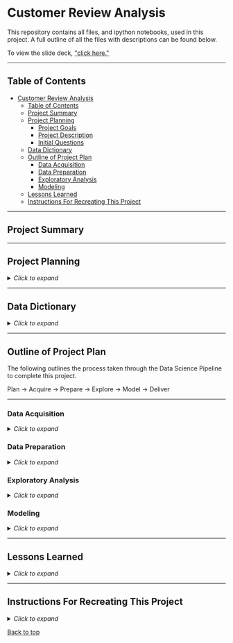 # Customer Review Analysis

This repository contains all files, and ipython notebooks, used in this project. A full outline of all the files with descriptions can be found below.

To view the slide deck, ["click here."]() 


___

## Table of Contents

- [Customer Review Analysis](#customer-review-analysis)
  - [Table of Contents](#table-of-contents)
  - [Project Summary](#project-summary)
  - [Project Planning](#project-planning)
    - [Project Goals](#project-goals)
    - [Project Description](#project-description)
    - [Initial Questions](#initial-questions)
  - [Data Dictionary](#data-dictionary)
  - [Outline of Project Plan](#outline-of-project-plan)
    - [Data Acquisition](#data-acquisition)
    - [Data Preparation](#data-preparation)
    - [Exploratory Analysis](#exploratory-analysis)
    - [Modeling](#modeling)
  - [Lessons Learned](#lessons-learned)
  - [Instructions For Recreating This Project](#instructions-for-recreating-this-project)

___

## Project Summary



___

## Project Planning

<details><summary><i>Click to expand</i></summary>

### Project Goals



### Project Description



### Initial Questions



</details>

___

## Data Dictionary

<details><summary><i>Click to expand</i></summary>


| Variable              | Meaning      |
| --------------------- | ------------ |
|Hotel_Address| Address of hotel.|
|Review_Date| Date when reviewer posted the corresponding review.|
|Average_Score| Average Score of the hotel, calculated based on the latest comment in the last year.|
|Hotel_Name| Name of Hotel|
|Reviewer_Nationality| Nationality of Reviewer|
|Negative_Review| Negative Review the reviewer gave to the hotel. If the reviewer does not give the negative review, then it should be 'No Negative'|
|ReviewTotalNegativeWordCounts| Total number of words in the negative review.|
|Positive_Review| Positive Review the reviewer gave to the hotel. If the reviewer does not give the negative review, then it should be 'No Positive'|
|ReviewTotalPositiveWordCounts| Total number of words in the positive review.|
|Reviewer_Score| Score the reviewer has given to the hotel, based on his/her experience|
|TotalNumberofReviewsReviewerHasGiven| Number of Reviews the reviewers has given in the past.|
|TotalNumberof_Reviews| Total number of valid reviews the hotel has.|
|Tags| Tags reviewer gave the hotel.|
|Days_Since_Review| Duration between the review date and scrape date.|
|Additional_Numberof_Scoring| This number indicates how many valid scores without review in there.|
|lat| Latitude of the hotel|
|lng| longtitude of the hotel|
|trip_type| Type of trip ('leisure', 'business', 'unknown')|
|nights_stayed| Number of nights stayed|                           
|group_type| Type of group ('couple', 'solo traveler', 'group', 'family with young children', 'family with older children', 'travelers with friends')|                                  
|nps_group| NPS-style grouping of customer based on review score(below 6: 'detractor', 6-9: 'passive', above 9: 'promoter')|
|neg_sentiment_score| Sentiment Intensity score of negative review|                          
|neg_lem_sentiment_score| Sentiment Intensity score of lemmatized negative review|                    
|review_total_negative_word_counts| Word count of negative review|           
|negative_unique_word_count| Unique word count of negative review|                 
|pos_sentiment_score| Sentiment Intensity score of positive review|                      
|positive_unique_word_count| Word count of negative review|                   
|pos_lem_sentiment_score| Sentiment Intensity score of lemmatized positive review|                                                     
|negative_clean_review| Negative review, cleaned with NLP techniques|                       
|negative_lemma| Lemmatized version of negative review|                            
|positive_clean_review| Positive review, cleaned with NLP techniques|                       
|positive_lemma| Lemmatized version of negative review|                           

</details>

___

## Outline of Project Plan

The following outlines the process taken through the Data Science Pipeline to complete this project.

Plan &#8594; Acquire &#8594; Prepare &#8594; Explore &#8594; Model &#8594; Deliver

---
### Data Acquisition

<details><summary><i>Click to expand</i></summary>

Instructions to acquire data.
1. pip install kaggle
2. Log-in to Kaggle (or sign up)
3. Navigate to your Account page (click top-right profile picture)
4. API section on the Kaggle Account page.
5. Scroll down to the API section and click Create New API Token
6. Save kaggle.json to (/Users/<username>/.kaggle/) or in the OSError message given when attempting to import kaggle.
**Acquisition Files:**



**Steps Taken:**



</details>

### Data Preparation

<details><summary><i>Click to expand</i></summary>

**Preparation Files:**

- prepare.ipynb: Contains instructions for preparing the data and testing the prepare.py module.
- prepare.py: Contains functions used for preparing the readme's for exploration and modeling.
- preprocessing.py: Contains functions used for preprocessing data for exploration and modeling such as splitting data.

**Steps Taken:**



</details>

### Exploratory Analysis

<details><summary><i>Click to expand</i></summary>

**Exploratory Analysis Files:**

- explore.ipynb: Contains all steps taken and decisions made in the exploration phase with key takeaways.
- explore.py: Contains functions used for producing visualizations and conducting statistical tests in the final report notebook.

**Steps Taken:**

- First the data is split into three datasets: train, validate, and test. The training dataset is explored in the explore notebook and used later for training machine learning models. The validate and test datasets are used as unseen data to determine how the machine learning models perform on unseen data.


</details>

### Modeling

<details><summary><i>Click to expand</i></summary>

**Modeling Files:**

- model.ipynb: Contains all steps taken and decisions made in the modeling phase with key takeaways.
- model.py: Modeling procedures functionized for final report.

**Steps Taken:**



</details>

___

## Lessons Learned

<details><summary><i>Click to expand</i></summary>



**Next Steps:**


</details>

___

## Instructions For Recreating This Project

<details><summary><i>Click to expand</i></summary>

1. Clone this repository into your local machine using the following command:
    
```bash
git clone git@github.com:InPersonAnalysis/customer_review_capstone.git
```
2. Run the Kaggle API Command to download  
    
```bash
kaggle datasets download -d jiashenliu/515k-hotel-reviews-data-in-europe
```
((See acquisition instructions if this command doesn't work))

3. Unzip the archive.zip file that is created to get the csv file
    
4. You will need Natural Language Tool Kit (NLKT), Pandas, Numpy, Matplotlib, Seaborn, and SKLearn installed on your machine.

5. Now you can start a Jupyter Notebook session and execute the code blocks in the `final_report.ipynb` notebook.


</details>

[Back to top](#customer-review-analysis)
